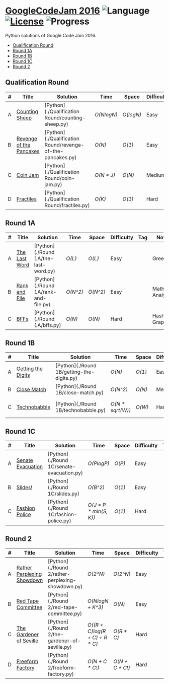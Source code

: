 # [GoogleCodeJam 2016](https://code.google.com/codejam/contests.html) ![Language](https://img.shields.io/badge/language-Python-orange.svg) [![License](https://img.shields.io/badge/license-MIT-blue.svg)](./LICENSE.md) ![Progress](https://img.shields.io/badge/progress-17%20%2F%2017-ff69b4.svg)

Python solutions of Google Code Jam 2016.

* [Qualification Round](https://github.com/kamyu104/GoogleCodeJam-2016#qualification-round)
* [Round 1A](https://github.com/kamyu104/GoogleCodeJam-2016#round-1a)
* [Round 1B](https://github.com/kamyu104/GoogleCodeJam-2016#round-1b)
* [Round 1C](https://github.com/kamyu104/GoogleCodeJam-2016#round-1c)
* [Round 2](https://github.com/kamyu104/GoogleCodeJam-2016#round-2)

## Qualification Round
| # | Title | Solution | Time | Space | Difficulty | Tag | Note |
|---| ----- | -------- | ---- | ----- | ---------- | --- | ---- |
|A| [Counting Sheep](https://code.google.com/codejam/contest/6254486/dashboard#s=p0)| [Python](./Qualification Round/counting-sheep.py)| _O(NlogN)_ | _O(logN)_ | Easy | | Simulate |
|B| [Revenge of the Pancakes](https://code.google.com/codejam/contest/6254486/dashboard#s=p1)| [Python](./Qualification Round/revenge-of-the-pancakes.py)| _O(N)_ | _O(1)_ | Easy | | Math Analysis |
|C| [Coin Jam](https://code.google.com/codejam/contest/6254486/dashboard#s=p2)| [Python](./Qualification Round/coin-jam.py)| _O(N * J)_ | _O(N)_ | Medium | | Tricky Math |
|D| [Fractiles](https://code.google.com/codejam/contest/6254486/dashboard#s=p3)| [Python](./Qualification Round/fractiles.py)| _O(K)_ | _O(1)_ | Hard | | Logic, Math Induction |

## Round 1A
| # | Title | Solution | Time | Space | Difficulty | Tag | Note |
|---| ----- | -------- | ---- | ----- | ---------- | --- | ---- |
|A| [The Last Word](https://code.google.com/codejam/contest/4304486/dashboard#s=p0)| [Python](./Round 1A/the-last-word.py)| _O(L)_ | _O(L)_ | Easy | | Greedy |
|B| [Rank and File](https://code.google.com/codejam/contest/4304486/dashboard#s=p1)| [Python](./Round 1A/rank-and-file.py)| _O(N^2)_ | _O(N^2)_ | Easy | | Math Analysis |
|C| [BFFs](https://code.google.com/codejam/contest/4304486/dashboard#s=p2)| [Python](./Round 1A/bffs.py)| _O(N)_ | _O(N)_ | Hard | | Hash, Graph |

## Round 1B
| # | Title | Solution | Time | Space | Difficulty | Tag | Note |
|---| ----- | -------- | ---- | ----- | ---------- | --- | ---- |
|A| [Getting the Digits](https://code.google.com/codejam/contest/11254486/dashboard#s=p0)| [Python](./Round 1B/getting-the-digits.py)| _O(N)_ | _O(1)_ | Easy | | Greedy |
|B| [Close Match](https://code.google.com/codejam/contest/11254486/dashboard#s=p1)| [Python](./Round 1B/close-match.py)| _O(N^2)_ | _O(N)_ | Medium | | Greedy |
|C| [Technobabble](https://code.google.com/codejam/contest/11254486/dashboard#s=p2)| [Python](./Round 1B/technobabble.py)| _O(N * sqrt(W))_ | _O(W)_ | Hard | | Graph, Bipartite Matching |

## Round 1C
| # | Title | Solution | Time | Space | Difficulty | Tag | Note |
|---| ----- | -------- | ---- | ----- | ---------- | --- | ---- |
|A| [Senate Evacuation](https://code.google.com/codejam/contest/4314486/dashboard#s=p0)| [Python](./Round 1C/senate-evacuation.py)| _O(PlogP)_ | _O(P)_ | Easy | | Heap, Math Analysis |
|B| [Slides!](https://code.google.com/codejam/contest/4314486/dashboard#s=p1)| [Python](./Round 1C/slides.py)| _O(B^2)_ | _O(1)_ | Easy | | Math Analysis |
|C| [Fashion Police](https://code.google.com/codejam/contest/4314486/dashboard#s=p2)| [Python](./Round 1C/fashion-police.py)| _O(J * P * min(S, K))_ | _O(1)_ | Hard | | Math Analysis |

## Round 2
| # | Title | Solution | Time | Space | Difficulty | Tag | Note |
|---| ----- | -------- | ---- | ----- | ---------- | --- | ---- |
|A| [Rather Perplexing Showdown](https://code.google.com/codejam/contest/10224486/dashboard#s=p0)| [Python](./Round 2/rather-perplexing-showdown.py)| _O(2^N)_ | _O(2^N)_ | Easy | | Math Analysis |
|B| [Red Tape Committee](https://code.google.com/codejam/contest/10224486/dashboard#s=p1)| [Python](./Round 2/red-tape-committee.py)| _O(NlogN + K^3)_ | _O(N)_ | Easy | | DP, Probability |
|C| [The Gardener of Seville](https://code.google.com/codejam/contest/10224486/dashboard#s=p2)| [Python](./Round 2/the-gardener-of-seville.py)| _O((R + C)log(R + C) + R * C)_ | _O(R * C)_ | Hard | | Simulate |
|D| [Freeform Factory](https://code.google.com/codejam/contest/10224486/dashboard#s=p3)| [Python](./Round 2/freeform-factory.py)| _O(N + C * C!)_ | _O(N + C * C!)_ | Hard | | Memoization, DFS |
